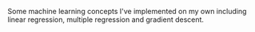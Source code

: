 Some machine learning concepts I've implemented on my own including linear regression, multiple regression and gradient descent.